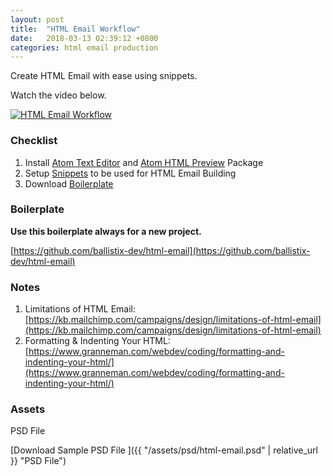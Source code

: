 ```yaml
---
layout: post
title:  "HTML Email Workflow"
date:   2018-03-13 02:39:12 +0800
categories: html email production
---
```


Create HTML Email with ease using snippets.

Watch the video below.

[![HTML Email Workflow](http://img.youtube.com/vi/njvT9iyIaWY/0.jpg)](http://www.youtube.com/watch?v=njvT9iyIaWY)

### Checklist

 1. Install [Atom Text Editor](http://atom.io/) and [Atom HTML Preview](https://atom.io/packages/atom-html-preview) Package
 2. Setup [Snippets](https://github.com/ballistix-dev/html-email/blob/master/snippets/atom.cson) to be used for HTML Email Building
 3. Download [Boilerplate](https://github.com/ballistix-dev/html-emaill)

### Boilerplate

**Use this boilerplate always for a new project.**

[https://github.com/ballistix-dev/html-email](https://github.com/ballistix-dev/html-email)

### Notes

1. Limitations of HTML Email: [https://kb.mailchimp.com/campaigns/design/limitations-of-html-email](https://kb.mailchimp.com/campaigns/design/limitations-of-html-email)
2. Formatting & Indenting Your HTML: [https://www.granneman.com/webdev/coding/formatting-and-indenting-your-html/](https://www.granneman.com/webdev/coding/formatting-and-indenting-your-html/)

### Assets

PSD File

[Download Sample PSD File ]({{ "/assets/psd/html-email.psd" | relative_url }} "PSD File")
